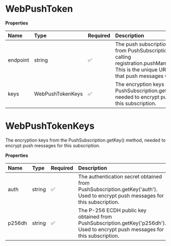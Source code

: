 # WebPushToken

**Properties**

| Name     | Type             | Required | Description                                                                                                                                                                                      |
| :------- | :--------------- | :------- | :----------------------------------------------------------------------------------------------------------------------------------------------------------------------------------------------- |
| endpoint | string           | ✅       | The push subscription URL obtained from PushSubscription.endpoint after calling registration.pushManager.subscribe(). This is the unique URL for this device that push messages will be sent to. |
| keys     | WebPushTokenKeys | ✅       | The encryption keys from the PushSubscription.getKey() method, needed to encrypt push messages for this subscription.                                                                            |

# WebPushTokenKeys

The encryption keys from the PushSubscription.getKey() method, needed to encrypt push messages for this subscription.

**Properties**

| Name   | Type   | Required | Description                                                                                                                     |
| :----- | :----- | :------- | :------------------------------------------------------------------------------------------------------------------------------ |
| auth   | string | ✅       | The authentication secret obtained from PushSubscription.getKey('auth'). Used to encrypt push messages for this subscription.   |
| p256dh | string | ✅       | The P-256 ECDH public key obtained from PushSubscription.getKey('p256dh'). Used to encrypt push messages for this subscription. |
